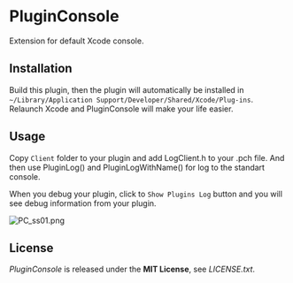 PluginConsole
=============

Extension for default Xcode console.

## Installation
Build this plugin, then the plugin will automatically be installed in `~/Library/Application Support/Developer/Shared/Xcode/Plug-ins`.  
Relaunch Xcode and PluginConsole will make your life easier.

## Usage
Copy `Client` folder to your plugin and add LogClient.h to your .pch file. And then use PluginLog() and PluginLogWithName() for log to the standart console.

When you debug your plugin, click to `Show Plugins Log` button and you will see debug information from your plugin.

![PC_ss01.png](http://cl.ly/image/2Y0U1t1j1L2A/Screen%20Shot%202013-05-16%20at%202.43.45.png)

## License
*PluginConsole* is released under the **MIT License**, see *LICENSE.txt*.
